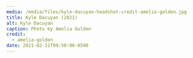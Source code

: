 ```yaml
---
media: /media/files/kyle-dacuyan-headshot-credit-amelia-golden.jpg
title: Kyle Dacuyan (2021)
alt: Kyle Dacuyan
caption: Photo by Amelia Golden
credit:
  - amelia-golden
date: 2021-02-11T09:50:00-0500
---
```

